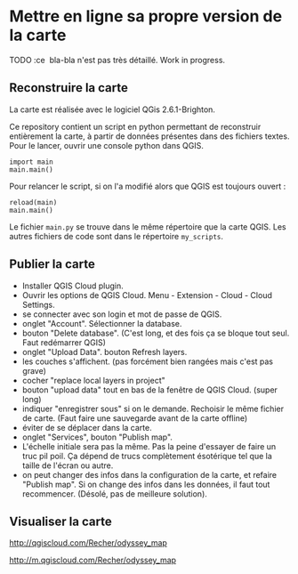 # Mettre en ligne sa propre version de la carte #

TODO :ce  bla-bla n'est pas très détaillé. Work in progress.

## Reconstruire la carte ##

La carte est réalisée avec le logiciel QGis 2.6.1-Brighton.

Ce repository contient un script en python permettant de reconstruir entièrement la carte, à partir de données présentes dans des fichiers textes. Pour le lancer, ouvrir une console python dans QGIS.

    import main
    main.main()

Pour relancer le script, si on l'a modifié alors que QGIS est toujours ouvert :

    reload(main)
    main.main()

Le fichier `main.py` se trouve dans le même répertoire que la carte QGIS. Les autres fichiers de code sont dans le répertoire `my_scripts`.


## Publier la carte ##

 - Installer QGIS Cloud plugin.
 - Ouvrir les options de QGIS Cloud. Menu - Extension - Cloud - Cloud Settings.
 - se connecter avec son login et mot de passe de QGIS.
 - onglet "Account". Sélectionner la database.
 - bouton "Delete database". (C'est long, et des fois ça se bloque tout seul. Faut redémarrer QGIS)
 - onglet "Upload Data". bouton Refresh layers.
 - les couches s'affichent. (pas forcément bien rangées mais c'est pas grave)
 - cocher "replace local layers in project"
 - bouton "upload data" tout en bas de la fenêtre de QGIS Cloud. (super long)
 - indiquer "enregistrer sous" si on le demande. Rechoisir le même fichier de carte. (Faut faire une sauvegarde avant de la carte offline)
 - éviter de se déplacer dans la carte.
 - onglet "Services", bouton "Publish map".
 - L'échelle initiale sera pas la même. Pas la peine d'essayer de faire un truc pil poil. Ça dépend de trucs complètement ésotérique tel que la taille de l'écran ou autre.
 - on peut changer des infos dans la configuration de la carte, et refaire "Publish map". Si on change des infos dans les données, il faut tout recommencer. (Désolé, pas de meilleure solution).


## Visualiser la carte ##

http://qgiscloud.com/Recher/odyssey_map

http://m.qgiscloud.com/Recher/odyssey_map